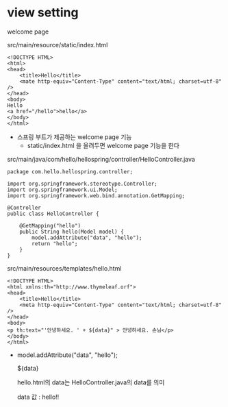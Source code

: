 # view setting

welcome page

src/main/resource/static/index.html

```
<!DOCTYPE HTML>
<html>
<head>
    <title>Hello</title>
    <mate http-equiv="Content-Type" content="text/html; charset=utf-8" />
</head>
<body>
Hello
<a href="/hello">hello</a>
</body>
</html>
```



- 스프링 부트가 제공하는 welcome page 기능
  - static/index.html 을 올려두면 welcome page 기능을 한다



src/main/java/com/hello/hellospring/controller/HelloController.java

```
package com.hello.hellospring.controller;

import org.springframework.stereotype.Controller;
import org.springframework.ui.Model;
import org.springframework.web.bind.annotation.GetMapping;

@Controller
public class HelloController {

    @GetMapping("hello")
    public String hello(Model model) {
        model.addAttribute("data", "hello");
        return "hello";
    }
}

```

src/main/resources/templates/hello.html

```
<!DOCTYPE HTML>
<html xmlns:th="http://www.thymeleaf.orf">
<head>
    <title>Hello</title>
    <meta http-equiv="Content-Type" content="text/html; charset=utf-8" />
</head>
<body>
<p th:text="'안녕하세요. ' + ${data}" > 안녕하세요. 손님</p>
</body>
</html>
```

- model.addAttribute("data", "hello");

  ${data}

  hello.html의 data는 HelloController.java의 data를 의미

  data 값 : hello!!

